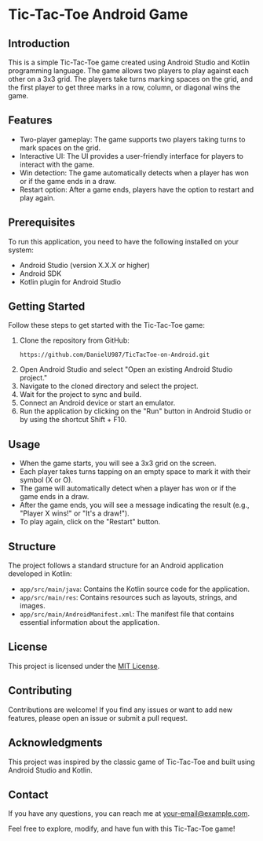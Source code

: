 # Tic-Tac-Toe Android Game

## Introduction
This is a simple Tic-Tac-Toe game created using Android Studio and Kotlin programming language. The game allows two players to play against each other on a 3x3 grid. The players take turns marking spaces on the grid, and the first player to get three marks in a row, column, or diagonal wins the game.

## Features
- Two-player gameplay: The game supports two players taking turns to mark spaces on the grid.
- Interactive UI: The UI provides a user-friendly interface for players to interact with the game.
- Win detection: The game automatically detects when a player has won or if the game ends in a draw.
- Restart option: After a game ends, players have the option to restart and play again.

## Prerequisites
To run this application, you need to have the following installed on your system:
- Android Studio (version X.X.X or higher)
- Android SDK
- Kotlin plugin for Android Studio

## Getting Started
Follow these steps to get started with the Tic-Tac-Toe game:

1. Clone the repository from GitHub:
   ```
   https://github.com/DanielU987/TicTacToe-on-Android.git
   ```
3. Open Android Studio and select "Open an existing Android Studio project."
4. Navigate to the cloned directory and select the project.
5. Wait for the project to sync and build.
6. Connect an Android device or start an emulator.
7. Run the application by clicking on the "Run" button in Android Studio or by using the shortcut Shift + F10.

## Usage
- When the game starts, you will see a 3x3 grid on the screen.
- Each player takes turns tapping on an empty space to mark it with their symbol (X or O).
- The game will automatically detect when a player has won or if the game ends in a draw.
- After the game ends, you will see a message indicating the result (e.g., "Player X wins!" or "It's a draw!").
- To play again, click on the "Restart" button.

## Structure
The project follows a standard structure for an Android application developed in Kotlin:

- `app/src/main/java`: Contains the Kotlin source code for the application.
- `app/src/main/res`: Contains resources such as layouts, strings, and images.
- `app/src/main/AndroidManifest.xml`: The manifest file that contains essential information about the application.

## License
This project is licensed under the [MIT License](LICENSE).

## Contributing
Contributions are welcome! If you find any issues or want to add new features, please open an issue or submit a pull request.

## Acknowledgments
This project was inspired by the classic game of Tic-Tac-Toe and built using Android Studio and Kotlin.

## Contact
If you have any questions, you can reach me at [your-email@example.com](mailto:your-email@example.com).

Feel free to explore, modify, and have fun with this Tic-Tac-Toe game!
